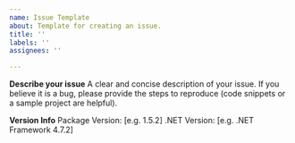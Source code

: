 ```yaml
---
name: Issue Template
about: Template for creating an issue.
title: ''
labels: ''
assignees: ''

---
```


**Describe your issue**
A clear and concise description of your issue. If you believe it is a bug, please provide the steps to reproduce (code snippets or a sample project are helpful).

**Version Info**
Package Version: [e.g. 1.5.2]
.NET Version: [e.g. .NET Framework 4.7.2]
